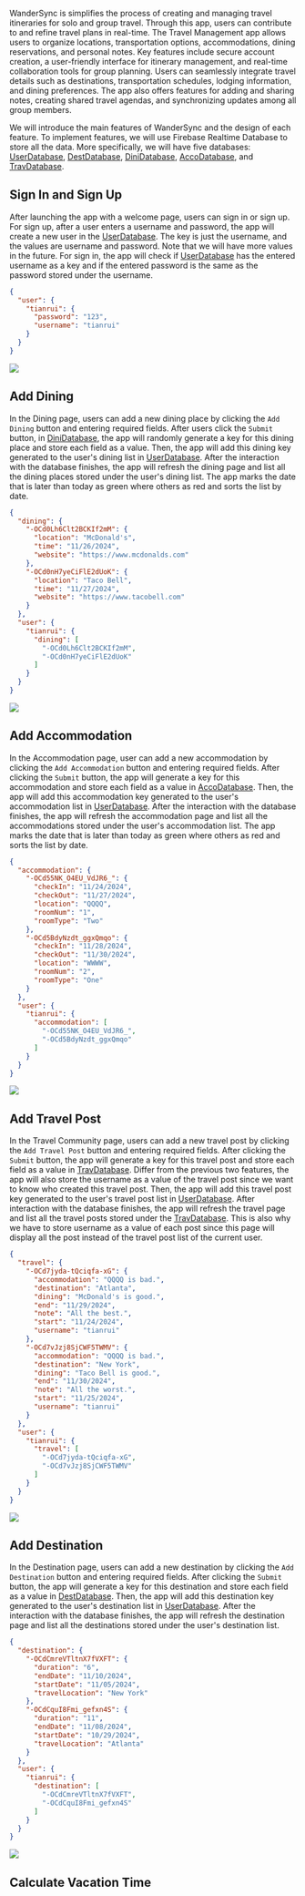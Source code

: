WanderSync is simplifies the process of creating and managing travel itineraries for solo and group travel. 
Through this app, users can contribute to and refine travel plans in real-time. 
The Travel Management app allows users to organize locations, transportation options, accommodations, dining reservations, and personal notes. 
Key features include secure account creation, a user-friendly interface for itinerary management, and real-time collaboration tools for group planning. 
Users can seamlessly integrate travel details such as destinations, transportation schedules, lodging information, and dining preferences. 
The app also offers features for adding and sharing notes, creating shared travel agendas, and synchronizing updates among all group members.  

We will introduce the main features of WanderSync and the design of each 
feature. 
To implement features, we will use Firebase Realtime Database to store
all the data. More specifically, we will have five databases:
[UserDatabase](app/src/main/java/com/example/sprint1/model/UserDatabase.java), 
[DestDatabase](app/src/main/java/com/example/sprint1/model/DestDatabase.java),
[DiniDatabase](app/src/main/java/com/example/sprint1/model/DiniDatabase.java),
[AccoDatabase](app/src/main/java/com/example/sprint1/model/AccoDatabase.java),
and
[TravDatabase](app/src/main/java/com/example/sprint1/model/TravDatabase.java).

## Sign In and Sign Up

After launching the app with a welcome page, users can sign in or sign up. 
For sign up, after a user enters a username and password, the app will create a new user in the [UserDatabase](app/src/main/java/com/example/sprint1/model/UserDatabase.java). 
The key is just the username, and the values are username and password. Note that we will have more values in the future. 
For sign in, the app will check if [UserDatabase](app/src/main/java/com/example/sprint1/model/UserDatabase.java) has the entered username as a key and if the entered password is the same as the password stored under the username. 

```json
{
  "user": {
    "tianrui": {
      "password": "123",
      "username": "tianrui"
    }
  }
}
```

![](assets/figure-1.jpg)

## Add Dining

In the Dining page, users can add a new dining place by clicking the `Add Dining` button and entering required fields.
After users click the `Submit` button, in [DiniDatabase](app/src/main/java/com/example/sprint1/model/DiniDatabase.java), the app will randomly generate a key for this dining place and store each field as a value.
Then, the app will add this dining key generated to the user's dining list in [UserDatabase](app/src/main/java/com/example/sprint1/model/UserDatabase.java).
After the interaction with the database finishes, the app will refresh the dining page and list all the dining places stored under the user's dining list.
The app marks the date that is later than today as green where others as red and sorts the list by date.

```json
{
  "dining": {
    "-OCd0Lh6Clt2BCKIf2mM": {
      "location": "McDonald's",
      "time": "11/26/2024",
      "website": "https://www.mcdonalds.com"
    },
    "-OCd0nH7yeCiFlE2dUoK": {
      "location": "Taco Bell",
      "time": "11/27/2024",
      "website": "https://www.tacobell.com"
    }
  },
  "user": {
    "tianrui": {
      "dining": [
        "-OCd0Lh6Clt2BCKIf2mM",
        "-OCd0nH7yeCiFlE2dUoK"
      ]
    }
  }
}
```

![](assets/figure-2.jpg)

## Add Accommodation

In the Accommodation page, user can add a new accommodation by clicking the `Add Accommodation` button and entering required fields.
After clicking the `Submit` button, the app will generate a key for this accommodation and store each field as a value in [AccoDatabase](app/src/main/java/com/example/sprint1/model/AccoDatabase.java).
Then, the app will add this accommodation key generated to the user's accommodation list in [UserDatabase](app/src/main/java/com/example/sprint1/model/UserDatabase.java).
After the interaction with the database finishes, the app will refresh the accommodation page and list all the accommodations stored under the user's accommodation list.
The app marks the date that is later than today as green where others as red and sorts the list by date.

```json
{
  "accommodation": {
    "-OCd55NK_O4EU_VdJR6_": {
      "checkIn": "11/24/2024",
      "checkOut": "11/27/2024",
      "location": "QQQQ",
      "roomNum": "1",
      "roomType": "Two"
    },
    "-OCd5BdyNzdt_ggxQmqo": {
      "checkIn": "11/28/2024",
      "checkOut": "11/30/2024",
      "location": "WWWW",
      "roomNum": "2",
      "roomType": "One"
    }
  },
  "user": {
    "tianrui": {
      "accommodation": [
        "-OCd55NK_O4EU_VdJR6_",
        "-OCd5BdyNzdt_ggxQmqo"
      ]
    }
  }
}
```

![](assets/figure-3.jpg)

## Add Travel Post

In the Travel Community page, users can add a new travel post by clicking the `Add Travel Post` button and entering required fields.
After clicking the `Submit` button, the app will generate a key for this travel post and store each field as a value in [TravDatabase](app/src/main/java/com/example/sprint1/model/TravDatabase.java).
Differ from the previous two features, the app will also store the username as a value of the travel post since we want to know who created this travel post.
Then, the app will add this travel post key generated to the user's travel post list in [UserDatabase](app/src/main/java/com/example/sprint1/model/UserDatabase.java).
After interaction with the database finishes, the app will refresh the travel page and list all the travel posts stored under the [TravDatabase](app/src/main/java/com/example/sprint1/model/TravDatabase.java).
This is also why we have to store username as a value of each post since this page will display all the post instead of the travel post list of the current user.

```json
{
  "travel": {
    "-OCd7jyda-tQciqfa-xG": {
      "accommodation": "QQQQ is bad.",
      "destination": "Atlanta",
      "dining": "McDonald's is good.",
      "end": "11/29/2024",
      "note": "All the best.",
      "start": "11/24/2024",
      "username": "tianrui"
    },
    "-OCd7vJzj8SjCWF5TWMV": {
      "accommodation": "QQQQ is bad.",
      "destination": "New York",
      "dining": "Taco Bell is good.",
      "end": "11/30/2024",
      "note": "All the worst.",
      "start": "11/25/2024",
      "username": "tianrui"
    }
  },
  "user": {
    "tianrui": {
      "travel": [
        "-OCd7jyda-tQciqfa-xG",
        "-OCd7vJzj8SjCWF5TWMV"
      ]
    }
  }
}
```

![](assets/figure-4.jpg)

## Add Destination

In the Destination page, users can add a new destination by clicking the `Add Destination` button and entering required fields.
After clicking the `Submit` button, the app will generate a key for this destination and store each field as a value in [DestDatabase](app/src/main/java/com/example/sprint1/model/DestDatabase.java).
Then, the app will add this destination key generated to the user's destination list in [UserDatabase](app/src/main/java/com/example/sprint1/model/UserDatabase.java).
After the interaction with the database finishes, the app will refresh the destination page and list all the destinations stored under the user's destination list.

```json
{
  "destination": {
    "-OCdCmreVTltnX7fVXFT": {
      "duration": "6",
      "endDate": "11/10/2024",
      "startDate": "11/05/2024",
      "travelLocation": "New York"
    },
    "-OCdCquI8Fmi_gefxn4S": {
      "duration": "11",
      "endDate": "11/08/2024",
      "startDate": "10/29/2024",
      "travelLocation": "Atlanta"
    }
  },
  "user": {
    "tianrui": {
      "destination": [
        "-OCdCmreVTltnX7fVXFT",
        "-OCdCquI8Fmi_gefxn4S"
      ]
    }
  }
}
```

![](assets/figure-5.jpg)

## Calculate Vacation Time